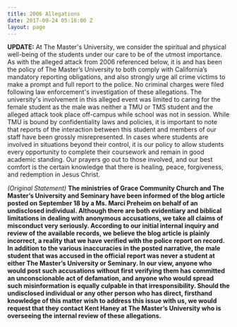```yaml
---
title: 2006 Allegations
date: 2017-09-24 05:16:00 Z
layout: page
---
```


**UPDATE:**  At The Master's University, we consider the spiritual and physical well-being of the students under our care to be of the utmost importance. As with the alleged attack from 2006 referenced below, it is and has been the policy of The Master’s University to both comply with California’s mandatory reporting obligations, and also strongly urge all crime victims to make a prompt and full report to the police. No criminal charges were filed following law enforcement's investigation of these allegations. The university's involvement in this alleged event was limited to caring for the female student as the male was neither a TMU or TMS student and the alleged attack took place off-campus while school was not in session. While TMU is bound by confidentiality laws and policies, it is important to note that reports of the interaction between this student and members of our staff have been grossly misrepresented. In cases where students are involved in situations beyond their control, it is our policy to allow students every opportunity to complete their coursework and remain in good academic standing. Our prayers go out to those involved, and our best comfort is the certain knowledge that there is healing, peace, forgiveness, and redemption in Jesus Christ.

*(Original Statement)*
**The ministries of Grace Community Church and The Master’s University and Seminary have been informed of the blog article posted on September 18 by a Ms. Marci Preheim on behalf of an undisclosed individual. Although there are both evidentiary and biblical limitations in dealing with anonymous accusations, we take all claims of misconduct very seriously. According to our initial internal inquiry and review of the available records, we believe the blog article is plainly incorrect, a reality that we have verified with the police report on record. In addition to the various inaccuracies in the posted narrative, the male student that was accused in the official report was never a student at either The Master’s University or Seminary. In our view, anyone who would post such accusations without first verifying them has committed an unconscionable act of defamation, and anyone who would spread such misinformation is equally culpable in that irresponsibility. Should the undisclosed individual or any other person who has direct, firsthand knowledge of this matter wish to address this issue with us, we would request that they contact Kent Haney at The Master’s University who is overseeing the internal review of these allegations.**